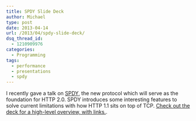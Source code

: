 ```yaml
---
title: SPDY Slide Deck
author: Michael
type: post
date: 2013-04-14
url: /2013/04/spdy-slide-deck/
dsq_thread_id:
  - 1210909976
categories:
  - Programming
tags:
  - performance
  - presentations
  - spdy
---
```

I recently gave a talk on [SPDY][1], the new protocol which will serve as the foundation for HTTP 2.0. SPDY introduces some interesting features to solve current limitations with how HTTP 1.1 sits on top of TCP. [Check out the deck for a high-level overview, with links.][2].

 [1]: http://www.chromium.org/spdy
 [2]: http://www.michaelhamrah.com/spdy/
